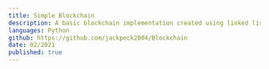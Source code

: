 ```yaml
---
title: Simple Blockchain
description: A basic blockchain implementation created using linked lists. The idea is derived from a lecture given during the IB CompSci HL course. It was created to apply my knowledge and to better percieve blockchain's potential.
languages: Python
github: https://github.com/jackpeck2004/Blockchain
date: 02/2021
published: true
---
```

